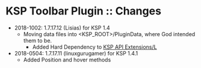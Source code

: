 # KSP Toolbar Plugin :: Changes

* 2018-1002: 1.7.17.12 (Lisias) for KSP 1.4
	+ Moving data files into <KSP_ROOT>/PluginData, where God intended them to be.
		- Added Hard Dependency to [KSP API Extensions/L](https://github.com/net-lisias-ksp/KSPAPIExtensions)
* 2018-0504: 1.7.17.11 (linuxgurugamer) for KSP 1.4.1
	+ Added Position and hover methods
